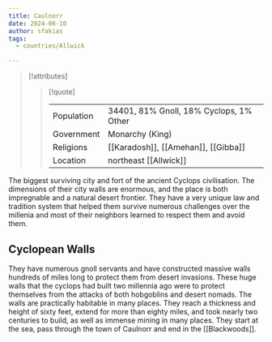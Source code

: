 ```yaml
---
title: Caulnorr
date: 2024-06-10
author: sfakias
tags:
  - countries/Allwick

---
```

> [!attributes]
> 
> > [!quote]
> >
> > | | |
> > | --- | --- |
> > | Population | 34401, 81% Gnoll, 18% Cyclops, 1% Other |
> > | Government | Monarchy (King) |
> > | Religions | [[Karadosh]], [[Amehan]], [[Gibba]] |
> > | Location | northeast [[Allwick]] |

The biggest surviving city and fort of the ancient Cyclops civilisation. The dimensions of their city walls are  enormous, and the place is both impregnable and a natural desert frontier. They have a very unique law and tradition system that helped them survive numerous challenges over the millenia and most of their neighbors learned to respect them and avoid them.

## Cyclopean Walls

They have numerous gnoll servants and have constructed massive walls hundreds of miles long to protect them from desert invasions. These huge walls that the cyclops had built two millennia ago were to protect themselves from the attacks of both hobgoblins and desert nomads. The walls are practically habitable in many places. They reach a thickness and height of sixty feet, extend for more than eighty miles, and took nearly two centuries to build, as well as immense mining in many places. They start at the sea, pass through the town of Caulnorr and end in the [[Blackwoods]].
